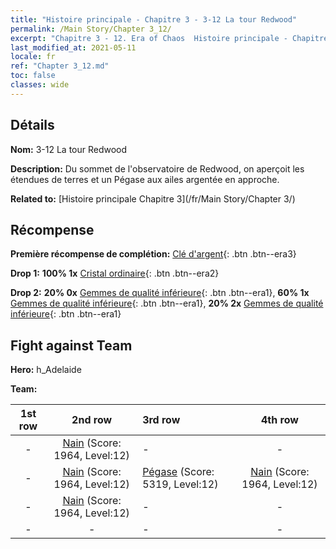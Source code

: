 ```yaml
---
title: "Histoire principale - Chapitre 3 - 3-12 La tour Redwood"
permalink: /Main Story/Chapter 3_12/
excerpt: "Chapitre 3 - 12. Era of Chaos  Histoire principale - Chapitre 3_12. 3-12 La tour Redwood"
last_modified_at: 2021-05-11
locale: fr
ref: "Chapter 3_12.md"
toc: false
classes: wide
---
```


## Détails

 **Nom:** 3-12 La tour Redwood

 **Description:** Du sommet de l'observatoire de Redwood, on aperçoit les étendues de terres et un Pégase aux ailes argentée en approche.

 **Related to:** [Histoire principale Chapitre 3](/fr/Main Story/Chapter 3/)

## Récompense

 **Première récompense de complétion:** [Clé d'argent](/ItemsFR/con_693/){: .btn .btn--era3}

 **Drop 1:** **100% 1x** [Cristal ordinaire](/ItemsFR/mat_11/){: .btn .btn--era2}

 **Drop 2:** **20% 0x** [Gemmes de qualité inférieure](/ItemsFR/mat_4/){: .btn .btn--era1}, **60% 1x** [Gemmes de qualité inférieure](/ItemsFR/mat_4/){: .btn .btn--era1}, **20% 2x** [Gemmes de qualité inférieure](/ItemsFR/mat_4/){: .btn .btn--era1}


## Fight against Team
 **Hero:** h_Adelaide

 **Team:**


  | 1st row | 2nd row | 3rd row | 4th row |
  |:----:|:----:|:----|:----:|
  | - | [Nain](/fr/units/Dwarf/) (Score: 1964, Level:12)  | - | - |
  | - | [Nain](/fr/units/Dwarf/) (Score: 1964, Level:12)  | [Pégase](/fr/units/Pegasus/) (Score: 5319, Level:12)  | [Nain](/fr/units/Dwarf/) (Score: 1964, Level:12)  |
  | - | [Nain](/fr/units/Dwarf/) (Score: 1964, Level:12)  | - | - |
  | - | - | - | - |


